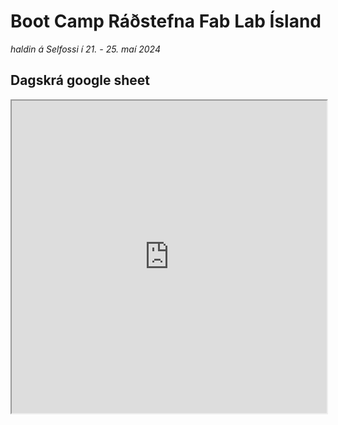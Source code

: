 # Boot Camp Ráðstefna Fab Lab Ísland 

*haldin á Selfossi í 21. - 25. maí 2024*

## Dagskrá google sheet

<iframe width="100%" height="500px" src="https://docs.google.com/spreadsheets/d/e/2PACX-1vTRk7RkXwjAVGuX6MYAfAJhDULZ5lK2OJYemeZsCFHXWgv1KTBR8kKNWRvuWFnKorgMZLM9-NtVZguZ/pubhtml?gid=1334092490&amp;single=true&amp;widget=true&amp;headers=false"></iframe>


